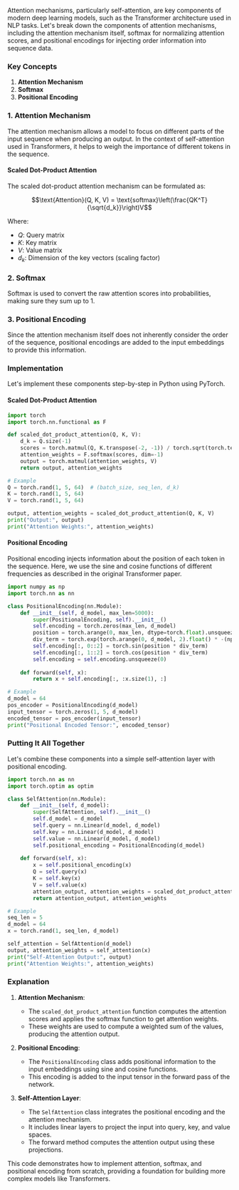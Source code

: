 Attention mechanisms, particularly self-attention, are key components of modern deep learning models, such as the Transformer architecture used in NLP tasks. Let's break down the components of attention mechanisms, including the attention mechanism itself, softmax for normalizing attention scores, and positional encodings for injecting order information into sequence data.

### Key Concepts

1. **Attention Mechanism**
2. **Softmax**
3. **Positional Encoding**

### 1. Attention Mechanism

The attention mechanism allows a model to focus on different parts of the input sequence when producing an output. In the context of self-attention used in Transformers, it helps to weigh the importance of different tokens in the sequence.

#### Scaled Dot-Product Attention

The scaled dot-product attention mechanism can be formulated as:

$$\text{Attention}(Q, K, V) = \text{softmax}\left(\frac{QK^T}{\sqrt{d_k}}\right)V$$

Where:
- $Q$: Query matrix
- $K$: Key matrix
- $V$: Value matrix
- $d_k$: Dimension of the key vectors (scaling factor)

### 2. Softmax

Softmax is used to convert the raw attention scores into probabilities, making sure they sum up to 1.

### 3. Positional Encoding

Since the attention mechanism itself does not inherently consider the order of the sequence, positional encodings are added to the input embeddings to provide this information.

### Implementation

Let's implement these components step-by-step in Python using PyTorch.

#### Scaled Dot-Product Attention

```python
import torch
import torch.nn.functional as F

def scaled_dot_product_attention(Q, K, V):
    d_k = Q.size(-1)
    scores = torch.matmul(Q, K.transpose(-2, -1)) / torch.sqrt(torch.tensor(d_k, dtype=torch.float32))
    attention_weights = F.softmax(scores, dim=-1)
    output = torch.matmul(attention_weights, V)
    return output, attention_weights

# Example
Q = torch.rand(1, 5, 64)  # (batch_size, seq_len, d_k)
K = torch.rand(1, 5, 64)
V = torch.rand(1, 5, 64)

output, attention_weights = scaled_dot_product_attention(Q, K, V)
print("Output:", output)
print("Attention Weights:", attention_weights)
```

#### Positional Encoding

Positional encoding injects information about the position of each token in the sequence. Here, we use the sine and cosine functions of different frequencies as described in the original Transformer paper.

```python
import numpy as np
import torch.nn as nn

class PositionalEncoding(nn.Module):
    def __init__(self, d_model, max_len=5000):
        super(PositionalEncoding, self).__init__()
        self.encoding = torch.zeros(max_len, d_model)
        position = torch.arange(0, max_len, dtype=torch.float).unsqueeze(1)
        div_term = torch.exp(torch.arange(0, d_model, 2).float() * -(np.log(10000.0) / d_model))
        self.encoding[:, 0::2] = torch.sin(position * div_term)
        self.encoding[:, 1::2] = torch.cos(position * div_term)
        self.encoding = self.encoding.unsqueeze(0)
        
    def forward(self, x):
        return x + self.encoding[:, :x.size(1), :]

# Example
d_model = 64
pos_encoder = PositionalEncoding(d_model)
input_tensor = torch.zeros(1, 5, d_model)
encoded_tensor = pos_encoder(input_tensor)
print("Positional Encoded Tensor:", encoded_tensor)
```

### Putting It All Together

Let's combine these components into a simple self-attention layer with positional encoding.

```python
import torch.nn as nn
import torch.optim as optim

class SelfAttention(nn.Module):
    def __init__(self, d_model):
        super(SelfAttention, self).__init__()
        self.d_model = d_model
        self.query = nn.Linear(d_model, d_model)
        self.key = nn.Linear(d_model, d_model)
        self.value = nn.Linear(d_model, d_model)
        self.positional_encoding = PositionalEncoding(d_model)
    
    def forward(self, x):
        x = self.positional_encoding(x)
        Q = self.query(x)
        K = self.key(x)
        V = self.value(x)
        attention_output, attention_weights = scaled_dot_product_attention(Q, K, V)
        return attention_output, attention_weights

# Example
seq_len = 5
d_model = 64
x = torch.rand(1, seq_len, d_model)

self_attention = SelfAttention(d_model)
output, attention_weights = self_attention(x)
print("Self-Attention Output:", output)
print("Attention Weights:", attention_weights)
```

### Explanation

1. **Attention Mechanism**:
   - The `scaled_dot_product_attention` function computes the attention scores and applies the softmax function to get attention weights.
   - These weights are used to compute a weighted sum of the values, producing the attention output.

2. **Positional Encoding**:
   - The `PositionalEncoding` class adds positional information to the input embeddings using sine and cosine functions.
   - This encoding is added to the input tensor in the forward pass of the network.

3. **Self-Attention Layer**:
   - The `SelfAttention` class integrates the positional encoding and the attention mechanism.
   - It includes linear layers to project the input into query, key, and value spaces.
   - The forward method computes the attention output using these projections.

This code demonstrates how to implement attention, softmax, and positional encoding from scratch, providing a foundation for building more complex models like Transformers.